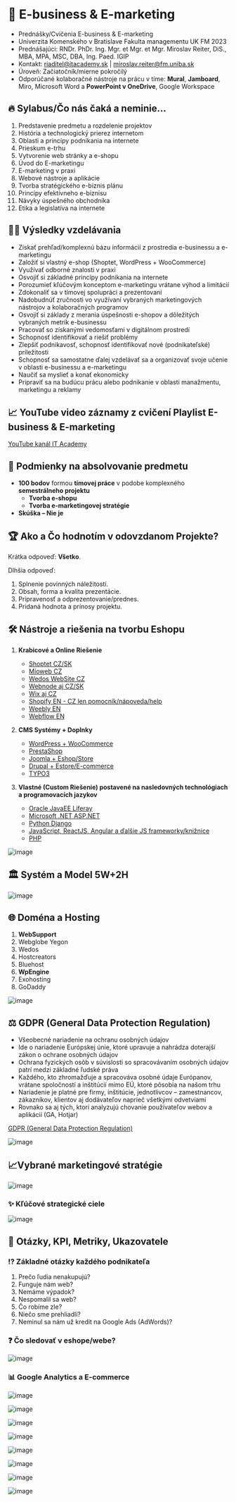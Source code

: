 # 🛒 E-business & E-marketing
* Prednášky/Cvičenia E-business & E-marketing
* Univerzita Komenského v Bratislave Fakulta managementu UK FM 2023
* Prednášajúci: RNDr. PhDr. Ing. Mgr. et Mgr. et Mgr. Miroslav Reiter, DiS., MBA, MPA, MSC, DBA, Ing. Paed. IGIP 
* Kontakt: riaditel@itacademy.sk | miroslav.reiter@fm.uniba.sk 
* Úroveň: Začiatočník/mierne pokročilý
* Odporúčané kolaboračné nástroje na prácu v tíme: **Mural**, **Jamboard**, Miro, Microsoft Word a **PowerPoint v OneDrive**, Google Workspace

## 🔥 Sylabus/Čo nás čaká a neminie...
1. Predstavenie predmetu a rozdelenie projektov
2. História a technologický prierez internetom
3. Oblasti a princípy podnikania na internete
4. Prieskum e-trhu
5. Vytvorenie web stránky a e-shopu
6. Úvod do E-marketingu
7. E-marketing v praxi
8. Webové nástroje a aplikácie
9. Tvorba stratégického e-biznis plánu
10. Princípy efektívneho e-biznisu
11. Návyky úspešného obchodníka
12. Etika a legislatíva na internete 

## 👨‍🏫 Výsledky vzdelávania
* Získať prehľad/komplexnú bázu informácií z prostredia e-businessu a e-marketingu
* Založiť si vlastný e-shop (Shoptet, WordPress + WooCommerce)
* Využívať odborné znalosti v praxi
* Osvojiť si základné princípy podnikania na internete
* Porozumieť kľúčovým konceptom e-marketingu vrátane výhod a limitácií
* Zdokonaliť sa v tímovej spolupráci a prezentovaní
* Nadobudnúť zručnosti vo využívaní vybraných marketingových nástrojov a kolaboračných programov
* Osvojiť si základy z merania úspešnosti e-shopov a dôležitých vybraných metrík e-businessu
* Pracovať so získanými vedomosťami v digitálnom prostredí
* Schopnosť identifikovať a riešiť problémy
* Zlepšiť podnikavosť, schopnosť identifikovať nové (podnikateľské) príležitosti
* Schopnosť sa samostatne ďalej vzdelávať sa a organizovať svoje učenie v oblasti e-businessu a e-marketingu
* Naučiť sa myslieť a konať ekonomicky
* Pripraviť sa na budúcu prácu alebo podnikanie v oblasti manažmentu, marketingu a reklamy

## 📈 YouTube video záznamy z cvičení Playlist E-business & E-marketing
[YouTube kanál IT Academy](https://www.youtube.com/watch?v=liYEtA2utDU&list=PLIu_ZdHo7Pk_s0N5pQphQbMN6BkdvuOei)

## 🥇 Podmienky na absolvovanie predmetu 
* **100 bodov** formou **tímovej práce** v podobe komplexného **semestrálneho projektu**
   - **Tvorba e-shopu**
   - **Tvorba e-marketingovej stratégie**
* **Skúška – Nie je**

## 🏆 Ako a Čo hodnotím v odovzdanom Projekte?
Krátka odpoveď: **Všetko**.

Dlhšia odpoveď:
1. Splnenie povinných náležitostí.
1. Obsah, forma a kvalita prezentácie.
1. Pripravenosť a odprezentovanie/prednes.
1. Pridaná hodnota a prínosy projektu.
 
## :hammer_and_wrench: Nástroje a riešenia na tvorbu Eshopu
1. **Krabicové a Online Riešenie**
   - [Shoptet CZ/SK](https://www.shoptet.sk/)
   - [Mioweb CZ](https://www.mioweb.cz/)
   - [Wedos WebSite CZ](https://wedos.website/)
   - [Webnode aj CZ/SK](https://www.webnode.com/sk/)
   - [Wix aj CZ](https://cs.wix.com/)
   - [Shopify EN - CZ len pomocník/nápoveda/help](https://help.shopify.com/cs)
   - [Weebly EN](https://www.weebly.com/)
   - [Webflow EN](https://webflow.com/)
   
2. **CMS Systémy + Doplnky**
   - [WordPress + WooCommerce](https://woocommerce.com/blackcyber/)
   - [PrestaShop](https://www.prestashop.com/en)
   - [Joomla + Eshop/Store](https://www.joomla.org/)
   - [Drupal + Estore/E-commerce](https://www.drupal.org/)
   - [TYPO3](https://typo3.com/)

3. **Vlastné (Custom Riešenie) postavené na nasledovných technológiach a programovacích jazykov**
   - [Oracle JavaEE Liferay](https://www.liferay.com/)
   - [Microsoft .NET ASP.NET](https://dotnet.microsoft.com/en-us/apps/aspnet)
   - [Python Django](https://www.djangoproject.com/)
   - [JavaScript, ReactJS, Angular a ďalšie JS frameworky/knižnice]()
   - [PHP](https://www.php.net/)

![image](https://user-images.githubusercontent.com/24510943/204084609-c91024fa-f57f-485f-b44b-d0afddacb9f5.png)

## 🏛️ Systém a Model 5W+2H
![image](https://user-images.githubusercontent.com/24510943/204084648-e46f5207-d4b2-48b0-9a8f-52b70d8d0493.png)

## 🌐 Doména a Hosting
1. **WebSupport**
2. Webglobe Yegon
3. Wedos
4. Hostcreators
5. Bluehost
6. **WpEngine**
7. Exohosting
8. GoDaddy

![image](https://user-images.githubusercontent.com/24510943/204084702-f64ab220-45f5-40ea-ac83-3b4c61808aea.png)

## ⚖️ GDPR (General Data Protection Regulation)
- Všeobecné nariadenie na ochranu osobných údajov 
- Ide o nariadenie Európskej únie, ktoré upravuje a nahrádza doterajší zákon o ochrane osobných údajov
- Ochrana fyzických osôb v súvislosti so spracovávaním osobných údajov patrí medzi základné ľudské práva
- Každého, kto zhromažďuje a spracováva osobné údaje Európanov, vrátane spoločností a inštitúcií mimo EÚ, ktoré pôsobia na našom trhu
- Nariadenie je platné pre firmy, inštitúcie, jednotlivcov – zamestnancov, zákazníkov, klientov aj dodávateľov naprieč všetkými odvetviami
- Rovnako sa aj tých, ktorí analyzujú chovanie používateľov webov a aplikácií (GA, Hotjar)

[GDPR (General Data Protection Regulation)](https://eur-lex.europa.eu/legal-content/SK/TXT/HTML/?uri=CELEX:32016R0679&from=SK#d1e4639-1-1)

![image](https://user-images.githubusercontent.com/24510943/204084788-21e618b1-54b0-4004-98ac-3653de25349c.png)

## 📈Vybrané marketingové stratégie
![image](https://user-images.githubusercontent.com/24510943/204084835-84134c71-5ec7-4503-a949-fc5b3e29ef61.png)

### ✨ Kľúčové strategické ciele
![image](https://user-images.githubusercontent.com/24510943/204084859-3240f6fb-5ea0-428b-bf67-0e4e5662a0fa.png)

## 🌟 Otázky, KPI, Metriky, Ukazovatele
### ⁉️ Základné otázky každého podnikateľa
1. Prečo ľudia nenakupujú?
2. Funguje nám web? 
3. Nemáme výpadok? 
4. Nespomalil sa web?
5. Čo robíme zle?
6. Niečo sme prehliadli?
7. Neminul sa nám už kredit na Google Ads (AdWords)?

### ❓ Čo sledovať v eshope/webe?
![image](https://user-images.githubusercontent.com/24510943/206900866-e3100141-898b-4762-a9ae-b736510f9292.png)

### 📊 Google Analytics a E-commerce
![image](https://user-images.githubusercontent.com/24510943/206900945-b85a605e-3064-4b65-ae2d-9ef92d4fe68a.png)

![image](https://user-images.githubusercontent.com/24510943/206900950-2f62af98-552a-48da-a6d9-7b51c27eafa4.png)

![image](https://user-images.githubusercontent.com/24510943/206900953-39d133bf-aff5-43f8-9ed9-bc20b619b7b0.png)

![image](https://user-images.githubusercontent.com/24510943/206900956-f8b71603-dda4-4c76-866e-bef085344120.png)

![image](https://user-images.githubusercontent.com/24510943/206900961-18208271-5379-4f74-aea0-d8efb80bafdf.png)

![image](https://user-images.githubusercontent.com/24510943/206900966-0b340b28-a106-4254-a8e5-ea7e02ca9236.png)

![image](https://user-images.githubusercontent.com/24510943/206900972-9b44c1c1-9564-4b7f-8d87-9891b340e7ea.png)

![image](https://user-images.githubusercontent.com/24510943/206900977-9d23f49e-5510-4d3e-af92-24d9001210e8.png)




